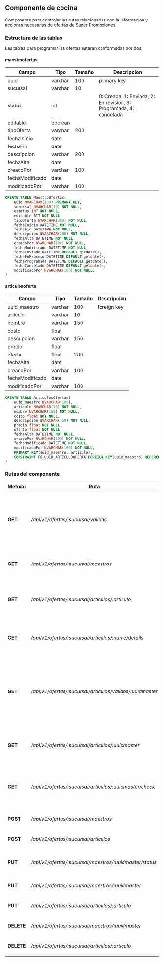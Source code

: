 ## Componente de cocina

Componente para controlar las rutas relacionadas con la informacion y acciones necesarias de ofertas de Super Promociones

### Estructura de las tablas

Las tablas para programar las ofertas estaran conformadas por dos:

#### maestroofertas

| **Campo** | **Tipo** | **Tamaño** | **Descripcion** |
|-----------|----------|------------|-----------------|
| uuid | varchar | 100 | primary key |
| sucursal | varchar | 10 |  |
| status | int | | 0: Creada, 1: Enviada, 2: En revision, 3: Programada, 4: cancelada |
| editable | boolean | |  |
| tipoOferta | varchar | 200 |  |
| fechaInicio | date | |  |
| fechaFin | date | |  |
| descripcion | varchar | 200 |  |
| fechaAlta | date | |  |
| creadoPor | varchar | 100 |  |
| fechaModificado | date | |  |
| modificadoPor | varchar | 100 |  |

```sql
CREATE TABLE MaestroOfertas(
    uuid NVARCHAR(100) PRIMARY KEY,
    sucursal NVARCHAR(10) NOT NULL,
    estatus INT NOT NULL,
    editable BIT NOT NULL,
    tipoOferta NVARCHAR(200) NOT NULL,
    fechaInicio DATETIME NOT NULL,
    fechaFin DATETIME NOT NULL,
    descripcion NVARCHAR(200) NOT NULL,
    fechaAlta DATETIME NOT NULL,
    creadoPor NVARCHAR(100) NOT NULL,
    fechaModificado DATETIME NOT NULL,
    fechaEnviado DATETIME DEFAULT getdate(),
    fechaEnProceso DATETIME DEFAULT getdate(),
    fechaProgramada DATETIME DEFAULT getdate(),
    fechaCancelado DATETIME DEFAULT getdate(),
    modificadoPor NVARCHAR(100) NOT NULL,
)
```

#### articulosoferta

| **Campo** | **Tipo** | **Tamaño** | **Descripcion** |
|-----------|----------|------------|-----------------|
| uuid_maestro | varchar | 100 | foreign key |
| articulo | varchar | 10 |  |
| nombre | varchar | 150 | |
| costo | float | |  |
| descripcion | varchar | 150 |  |
| precio | float | | |
| oferta | float | 200 |  |
| fechaAlta | date | |  |
| creadoPor | varchar | 100 |  |
| fechaModificado | date | |  |
| modificadoPor | varchar | 100 |  |

```sql
CREATE TABLE ArticulosOfertas(
    uuid_maestro NVARCHAR(100),
    articulo NVARCHAR(10) NOT NULL,
    nombre NVARCHAR(150) NOT NULL,
    costo float NOT NULL,
    descripcion NVARCHAR(150) NOT NULL,
    precio float NOT NULL,
    oferta float NOT NULL,
    fechaAlta DATETIME NOT NULL,
    creadoPor NVARCHAR(100) NOT NULL,
    fechaModificado DATETIME NOT NULL,
    modificadoPor NVARCHAR(100) NOT NULL,
    PRIMARY KEY(uuid_maestro, articulo),
    CONSTRAINT FK_UUID_ARTICULOOFERTA FOREIGN KEY(uuid_maestro) REFERENCES MaestroOfertas(uuid) ON DELETE NO ACTION ON UPDATE CASCADE
)
```

### Rutas del componente

| **Metodo** | **Ruta** | **Request** | **Descripcion** |
|------------|----------|-------------|-----------------|
| **GET** | _/api/v1/ofertas/:sucursal/validas_ |  | Obtiene las ofertas actuales, ademas que trae datos de validacion de ofertas en cuanto a sus utilidades |
| **GET** | _/api/v1/ofertas/:sucursal/maestros_ |  | Obtiene todas las listas de ofertas maestros |
| **GET** | _/api/v1/ofertas/:sucursal/articulos/:articulo_ |  | Obtiene detalles de un articulo por codigo de articulo o de barras |
| **GET** | _/api/v1/ofertas/:sucursal/articulos/:name/details_ |  | Obtiene detalles de varios articulos buscandolo por nombre |
| **GET** | _/api/v1/ofertas/:sucursal/articulos/validos/:uuidmaster_ |  | Realiza una validacion de los articulos en una determinada lista de ofertas, para saber si se pueden programar en wincaja |
| **GET** | _/api/v1/ofertas/:sucursal/articulos/:uuidmaster_ |  | Obtiene las lista de los articulos por el uuid de las ofertas maestro |
| **GET** | _/api/v1/ofertas/:sucursal/articulos/:uuidmaster/check_ |  | Obtiene una validacion para corroborar que las ofertas estan programadas |
| **POST** | _/api/v1/ofertas/:sucursal/maestros_ |  | Crea una lista de ofertas |
| **POST** | _/api/v1/ofertas/:sucursal/articulos_ |  | Agrega un articulo a las ofertas |
| **PUT** | _/api/v1/ofertas/:sucursal/maestros/:uuidmaster/status_ |  | Modifica el status de una lista de las ofertas |
| **PUT** | _/api/v1/ofertas/:sucursal/maestros/:uuidmaster_ |  | Modifica la lista de las ofertas |
| **PUT** | _/api/v1/ofertas/:sucursal/articulos/:articulo_ |  | Modifica un articulo de la oferta |
| **DELETE** | _/api/v1/ofertas/:sucursal/maestros/:uuidmaster_ |  | Elimina una lista de ofertas |
| **DELETE** | _/api/v1/ofertas/:sucursal/articulos/:articulo_ |  | Elimina un articulo de la oferta |